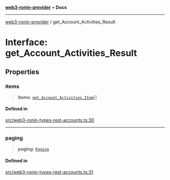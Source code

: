 [**web3-ronin-provider**](../README.md) • **Docs**

***

[web3-ronin-provider](../globals.md) / get\_Account\_Activities\_Result

# Interface: get\_Account\_Activities\_Result

## Properties

### items

> **items**: [`get_Account_Activities_Item`](get_Account_Activities_Item.md)[]

#### Defined in

[src/web3-ronin-types-rest-accounts.ts:30](https://github.com/chuacw/web3-ronin-provider/blob/a0101c455e71e221c1f508afff12749e77bf1fd8/src/web3-ronin-types-rest-accounts.ts#L30)

***

### paging

> **paging**: [`Paging`](Paging.md)

#### Defined in

[src/web3-ronin-types-rest-accounts.ts:31](https://github.com/chuacw/web3-ronin-provider/blob/a0101c455e71e221c1f508afff12749e77bf1fd8/src/web3-ronin-types-rest-accounts.ts#L31)
